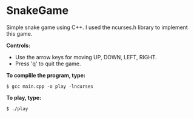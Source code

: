 # SnakeGame

Simple snake game using C++.  I used the ncurses.h library to implement this game. <br />

<b> Controls: </b><br />
* Use the arrow keys for moving UP, DOWN, LEFT, RIGHT. <br />
* Press 'q' to quit the game. <br />


<b> To complile the program, type: </b> <br />
```
$ gcc main.cpp -o play -lncurses
``` 
<b> To play, type: </b> <br/>
```
$ ./play
```
